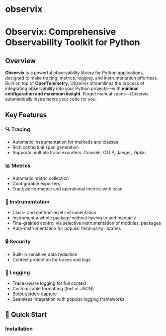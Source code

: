 # observix
# Observix: Comprehensive Observability Toolkit for Python

## Overview

**Observix** is a powerful observability library for Python applications, designed to make tracing, metrics, logging, and instrumentation effortless. Built on top of **OpenTelemetry**, Observix streamlines the process of integrating observability into your Python projects—with **minimal configuration and maximum insight**. Forget manual spans—Observix automatically instruments your code for you.

## Key Features

### 🔍 Tracing
- Automatic instrumentation for methods and classes 
- Rich contextual span generation  
- Supports multiple trace exporters: Console, OTLP, Jaeger, Zipkin

### 📊 Metrics
- Automatic metric collection  
- Configurable exporters  
- Track performance and operational metrics with ease

### 🧰 Instrumentation
- Class- and method-level instrumentation  
- Instrument a whole package without having to add manually
- Fine-grained control via selective instrumentation  of modules, packages
- Auto-instrumentation for popular third-party libraries

### 🔒 Security
- Built-in sensitive data redaction  
- Context protection for traces and logs

### 📝 Logging
- Trace-aware logging for full context  
- Customizable formatting (text or JSON)  
- Stdout/stderr capture  
- Seamless integration with popular logging frameworks

## 🚀 Quick Start

### Installation
